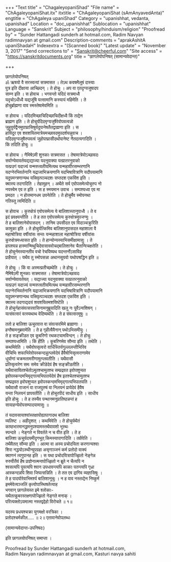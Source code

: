 +++
"Text title" = "ChagaleyopaniShad"
"File name" = "ChAgaleyopaniShat.itx"
itxtitle = "ChAgaleyopaniShat (sAmAnyavedAnta)"
engtitle = "ChAgaleya upaniShad"
Category = "upanishhat, vedanta, upanishad"
Location = "doc_upanishhat"
Sublocation = "upanishhat"
Language = "Sanskrit"
Subject = "philosophy/hinduism/religion"
"Proofread by" = "Sunder Hattangadi sunderh at hotmail.com, Radim Navyan radimnavyan at gmail.com"
Description-comments = "aprakAshitA upaniShadaH"
Indexextra = "(Scanned book)"
"Latest update" = "November 3, 2017"
"Send corrections to" = "Sanskrit@cheerful.com"
"Site access" = "https://sanskritdocuments.org"
title = "छागलेयोपनिषत् (सामान्यवेदान्त)"

+++
  
 छागलेयोपनिषत्   
ॐ ऋषयो वै सरस्वत्यां सत्रमासत । तेऽथ कवषमैलूषं दास्याः  
पुत्र इति दीक्षाया आच्छिदन् । ते होचुः । अप वा एतदृग्यजुषादप  
साम्न इति । स होवाच । भगवन्तो यदिदं सत्रमाध्वै  
यदृचोऽधीध्वै यद्यजूंषि यत्सामानि कस्यायं महिमेति । ते  
होचुर्ब्राह्मणा वाव स्मस्तेषामेवमिति ॥  
  
स होवाच । यदिदमिच्छाचिदिच्छाचिदीक्षध्वै किं तद्येन  
ब्राह्मण इति । ते होचुर्यदिदमृग्यजुषैरेवोपवत्वन्नो  
जुहुवुर्यद्वैनमुपाघ्रासिषुर्यदुपानेषतैतद्वाह्मणा इति । स  
हाविदूर एव शवशयितमात्रेयमच्छावदमुपदर्शयन्नुवाच ।  
यदिदमृग्यजुषैरुपवत्वं जुहोपाघ्रासीदथोपानेष्ट नैतदत्यगादिति ।  
किं तदिति होचुः ॥  
  
स होवाच । नैमिषेऽमी शुनकाः सत्रमासत । तेषामात्रेयोऽच्छावदः  
सर्वाण्येवावर्तयद्यद्याज्या यदनुवाक्या यत्प्रातरनुवाको  
यत्प्रउगं यदाज्यं यन्मरुत्वतीयमित्यथ यन्महावीरसम्भरणानि  
यदग्नेरभिवर्तनानि यद्राजाभिक्रयणानि यदभिषावित्राणि यदौपयामानि  
यदुपमन्त्रणान्यथ यत्त्रिवृत्पञ्चदशः सप्तदश एकविंश इति ।  
क्वास्य तदगादिति । तेहामुहन् । अथैते सर्व एवोपसमेत्योचुरुप नो  
नयस्वेम एव त इति । स ह स्मयमान उवाच । सम्पश्यध्वा एव मा  
प्रमदत । न होत्तमानधम उपनेतेति । ते होचुर्मैव स्मोपनथा  
गतिस्तु त्वमिदिति ॥  
  
स होवाच । कुरुक्षेत्रं एवोपसमेत्य ये बालिशास्तानुपाध्वै । ते व  
इदं प्रवक्ष्यन्तीति । ते ह तत एवोपसमेत्य कुरुक्षेत्रमुपजग्मुः ।  
ते ह बालिशानेवोपासदन् । तानिम उपसीदत एव विदाञ्चक्रुरिति  
कामुका इति । ते होचुर्यत्किमिव बालिशानुपासदत महाशाला वै  
महाश्रोत्रिया वर्षीयांसः सन्तः यन्महाशाला महाश्रोत्रिया वर्षीयांसः  
कुरुक्षेत्रमध्यासत इति । ते हान्योन्यस्याभिसमीक्षामासुः । ते  
हापश्यन्न हास्मान्मिथुचिदेवासाववोचद्बालिशानेव चैतान्विचक्षतेति ।  
ते होचुर्नमस्यानतीव वचो रेचयिष्यथ यदन्तर्नोऽसाविह  
प्राहैयात् । यथैव तु स्मोपसन्ना अथानसूयवो यथोपश्रद्धिन इति ॥  
  
ते होचुः । किं वा अस्मत्प्रतीच्छथेति । ते होचुः ।  
नैमिषेऽमी शुनकाः सत्रमासत । तेषामात्रेयोऽच्छावदः  
सर्वाण्येवावर्तयत् । यद्याज्या यदनुवाक्या यत्प्रातरनुवाको  
यत्प्रउगं यदाज्यं यन्मरुत्वतीयमित्यथ यन्महावीरसम्भरणानि  
यदग्नेरभिवर्तनानि यद्राजाभिक्रयणानि यदभिषावित्राणि यदौपयामानि  
यदुपमन्त्रणान्यथ यत्त्रिवृत्पञ्चदशः सप्तदश एकविंश इति ।  
क्वास्य तदगाद्यदयं शवशयितमशयिष्टेति ।  
ते होचुर्नहासंवत्सरवासिनामनुब्रूयादिति खलु नः पूर्वेऽन्वशिषन् ।  
यत्संवत्सरं वत्स्यथाथ वेदिष्यथेति । ते ह संवत्सरमूषुः ॥  
  
ततो ह बालिशा ऊचुरवात्त वा संवत्सरमिमे ब्राह्मणाः ।  
हन्तैषामनुब्रवामेति । ते ह गृहीत्वैवैनान् पथोऽभिसमीयुः ।  
ते ह सङ्क्रीडत एव कूबरिणो रथकट्यामविन्दन् । ते होचुः  
सम्पश्यध्वमिति । किं हीति । कूबरिणमेव सौम्या इति । तथेति ।  
कथमिवेति । यथैवोपसृत्वरो वार्धिस्तिर्यगुल्ललन्तीभिरिव  
वीचिभिः शफाभिरेवोपस्कन्दन्नुत्प्लवेदेवं हैवैषोभिसृत्वराणामेव  
धुर्याणां चक्रमतामरीणामुत्प्लवतीति । यथैवासौ  
प्रतिसृत्वरेण समः समेव क्रीडेदेवं हैष सङ्क्रीडतीति ।  
यथैवासावितश्चेतोऽमुतश्चामुतश्च सम्प्रद्रवत इवोपशुप्यत  
इवोपस्कन्दमभिमृद्गात्यभिपातयेदेवं हैष इतश्चेतश्चामुतश्च  
सम्प्रद्रवत इवोपशुप्यत इवोपस्कन्दमभिमृद्गात्यभिपातयति ।  
यथैवासौ राजानं वा राजपुरुषं वा निलयनं प्रायेदेवं हैवैष  
यन्ता निलयनं प्रापयतीति । ते होचुरपीदं साधीय इति । साधीय  
इति होचुः । ते ह तस्यैव पन्थानमनुप्रातिष्ठन्नन्तं ह  
सायाहन्येवोपसम्पादयामासुः ॥  
  
तं यदावसायाश्वांस्तक्षापोह्यापागादथ बालिशा  
व्यलिष्ट । अहीदृशत् । कथमिवेति । ते होचुर्यथैतं  
काष्ठभारमानद्धमनुपश्यामस्तथैवावशो भूस्थः  
स्पन्दते । नेङ्गते न विवर्तते न च वीत इति । ते ह  
बालिशा ऊचुर्यदयमीदृगभूत् किमस्यापागादिति । तक्षैवेति ।  
तथैवैतत् सौम्या इति । आत्मा वा अस्य प्रचोदयिता करणान्यश्वाः  
शिरा नद्धयोऽस्थीन्युपग्रहा असृगाञ्जनं कर्म प्रतोदो वाक्यं  
क्वाणनं त्वगुपानह इति । स यथा प्रचोदयित्रापोज्झितो नेङ्गेन्न  
रुरुवीतैवं हैष प्राज्ञेनात्मनापोज्झितो न ब्रूते न चैत्यपि न  
श्वसत्यपि पूयत्यपि श्वान उपधावन्त्यपि काकाः पतन्त्यपि गृध्रा  
आस्कन्दन्नपि शिवा जिघत्सन्निति । ते तत एव द्रागिव व्यज्ञासिषुः ।  
ते ह पादयोरेवाभिमर्श्य बालिशानूचुः । न ह वाव नस्तद्येन निष्कुर्म  
इममेवेत्यञ्जलिं कृत्वोपास्थिषतेत्याह  
भगवान् छागलेयस्त इमे श्लोकाः-  
यथैतत्कूबरस्तक्ष्णापोज्झितो नेङ्गते मनाक् ।  
परित्यक्तोऽयमात्मा नस्तद्वद्देहो विरोचते ॥ १॥  
  
यदस्य प्रधयश्चक्रा युगमक्षो वरत्रिका ।  
प्रतोदश्चर्मकील..... ॥ २॥ एतावानेवोपलब्धः  
  
(सामान्यवेदान्त-उपनिषदः)  
  
इति छागलयोपनिषत् समाप्ता ।  
  
Proofread by Sunder Hattangadi sunderh at hotmail.com,  
Radim Navyan radimnavyan at gmail.com,  Kasturi navya sahiti  
  
